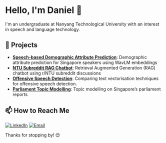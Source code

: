 # Hello, I'm Daniel 👋

I'm an undergraduate at Nanyang Technological University with an interest in speech and language technology.

## 🌟 Projects
- **[Speech-based Demographic Attribute Prediction](https://github.com/daniel-023/Speaker-Demographic-Prediction)**: Demographic attribute prediction for Singapore speakers using WavLM embeddings
- **[NTU Subreddit RAG Chatbot](https://github.com/daniel-023/Reddit-RAG-Chatbot)**: Retrieval Augmented Generation (RAG) chatbot using r/NTU subreddit discussions
- **[Offensive Speech Detection](https://github.com/daniel-023/Offensive-Speech-Detection)**: Comparing text vectorisation techniques for offensive speech detection.
- **[Parliament Topic Modelling](https://github.com/daniel-023/URECA-Parliament-Topic-Modeling)**: Topic modelling on Singapore’s parliament reports

## 📫 How to Reach Me
[![LinkedIn](https://img.shields.io/badge/LinkedIn-Profile-blue?logo=linkedin&logoColor=white)](https://www.linkedin.com/in/daniel-handoyo/)
[![Email](https://img.shields.io/badge/Email-Contact-grey?logo=maildotru&logoColor=white)](mailto:daniel023@e.ntu.edu.sg)

Thanks for stopping by! 😊
